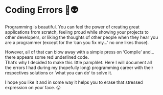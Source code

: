 # Coding Errors 👾👽

Programming is beautiful. You can feel the power of creating great applications from scratch, feeling proud while showing your projects to other developers, or liking the thoughts of other people when they hear you are a programmer (except for the ‘can you fix my…’ no one likes those). 

However, all of that can blow away with a simple press on ‘Compile’ and… there appears some red underlined code.  
That’s why I decided to make this little pamphlet. Here I will document all the errors I had during my (hopefully long) programming career with their respectives solutions or ‘what you can do’ to solve it. 

I hope you like it and in some way it helps you to erase that stressed expression on your face. 😛
